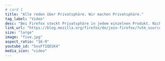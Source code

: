 ```yaml
---
# card 1
title: "Alle reden über Privatsphäre. Wir machen Privatsphäre."
tag_label: "Video"
desc: "Bei Firefox steckt Privatsphäre in jedem einzelnen Produkt. Nicht nur in der Tagline. Komm zu Firefox und hol dir Tech mit Respekt."
link_url: "https://blog.mozilla.org/firefox/de/join-firefox/?utm_source=www.mozilla.org&utm_medium=referral&utm_campaign=homepage&utm_content=card"
size: "large"
image: "five.jpg"
aspect_ratio: "16-9"
youtube_id: "5xsFfIQD1K4"
media_icon: "video"
---
```

